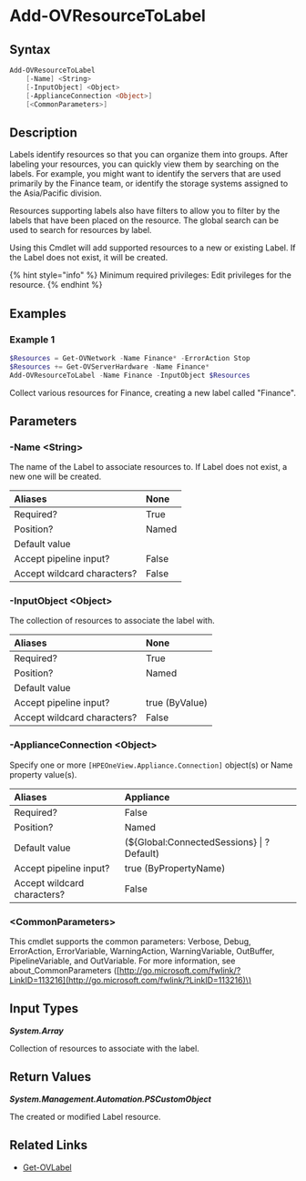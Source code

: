 ﻿---
description: Associate resource with new or existing Label.
---

# Add-OVResourceToLabel

## Syntax

```powershell
Add-OVResourceToLabel
    [-Name] <String>
    [-InputObject] <Object>
    [-ApplianceConnection <Object>]
    [<CommonParameters>]
```

## Description

Labels identify resources so that you can organize them into groups. After labeling your resources, you can quickly view them by searching on the labels.  For example, you might want to identify the servers that are used primarily by the Finance team, or identify the storage systems assigned to the Asia/Pacific division.

Resources supporting labels also have filters to allow you to filter by the labels that have been placed on the resource. The global search can be used to search for resources by label.

Using this Cmdlet will add supported resources to a new or existing Label.  If the Label does not exist, it will be created.

{% hint style="info" %}
Minimum required privileges: Edit privileges for the resource.
{% endhint %}

## Examples

###  Example 1 

```powershell
$Resources = Get-OVNetwork -Name Finance* -ErrorAction Stop
$Resources += Get-OVServerHardware -Name Finance*
Add-OVResourceToLabel -Name Finance -InputObject $Resources
```

Collect various resources for Finance, creating a new label called "Finance".

## Parameters

### -Name &lt;String&gt;

The name of the Label to associate resources to.  If Label does not exist, a new one will be created.

| Aliases | None |
| :--- | :--- |
| Required? | True |
| Position? | Named |
| Default value |  |
| Accept pipeline input? | False |
| Accept wildcard characters? | False |

### -InputObject &lt;Object&gt;

The collection of resources to associate the label with.

| Aliases | None |
| :--- | :--- |
| Required? | True |
| Position? | Named |
| Default value |  |
| Accept pipeline input? | true (ByValue) |
| Accept wildcard characters? | False |

### -ApplianceConnection &lt;Object&gt;

Specify one or more `[HPEOneView.Appliance.Connection]` object(s) or Name property value(s).

| Aliases | Appliance |
| :--- | :--- |
| Required? | False |
| Position? | Named |
| Default value | (${Global:ConnectedSessions} &vert; ? Default) |
| Accept pipeline input? | true (ByPropertyName) |
| Accept wildcard characters? | False |

### &lt;CommonParameters&gt;

This cmdlet supports the common parameters: Verbose, Debug, ErrorAction, ErrorVariable, WarningAction, WarningVariable, OutBuffer, PipelineVariable, and OutVariable. For more information, see about\_CommonParameters \([http://go.microsoft.com/fwlink/?LinkID=113216](http://go.microsoft.com/fwlink/?LinkID=113216)\)

## Input Types

_**System.Array**_

Collection of resources to associate with the label.

## Return Values

_**System.Management.Automation.PSCustomObject**_

The created or modified Label resource.

## Related Links

* [Get-OVLabel](../appliance/get-ovlabel.md)
